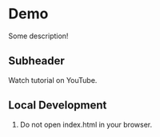 # Demo

Some description!

## Subheader

Watch tutorial on YouTube.

## Local Development

1. Do not open index.html in your browser.
